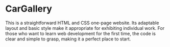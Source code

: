 # CarGallery
This is a straightforward HTML and CSS one-page website. Its adaptable layout and basic style make it appropriate for exhibiting individual work. For those who want to learn web development for the first time, the code is clear and simple to grasp, making it a perfect place to start.

